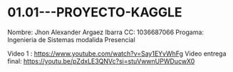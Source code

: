 # 01.01---PROYECTO-KAGGLE

Nombre: Jhon Alexander Argaez Ibarra CC: 1036687066 Progama: Ingenieria de Sistemas modalida Presencial

Video 1 : https://www.youtube.com/watch?v=Say1EYvWhFg
Video entrega final: https://youtu.be/pZdxLE3QNVc?si=stuVwwnUPWDucwX0

